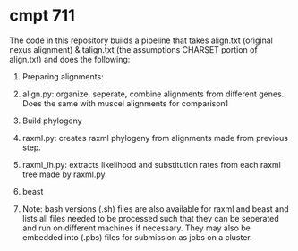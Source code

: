 # cmpt 711

The code in this repository builds a pipeline that takes align.txt (original nexus alignment) & talign.txt (the assumptions CHARSET portion of align.txt) and does the following:

1. Preparing alignments:
  1. align.py: organize, seperate, combine alignments from different genes. Does the same with muscel alignments for comparison1

2. Build phylogeny
  1. raxml.py: creates raxml phylogeny from alignments made from previous step.
  2. raxml_lh.py: extracts likelihood and substitution rates from each raxml tree made by raxml.py.
  3. beast
  4. Note: bash versions (.sh) files are also available for raxml and beast and lists all files needed to be processed such that they can be seperated and run on different machines if necessary. They may also be embedded into (.pbs) files for submission as jobs on a cluster.
